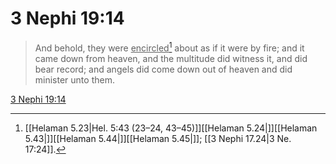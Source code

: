 # 3 Nephi 19:14

> And behold, they were <u>encircled</u>[^a] about as if it were by fire; and it came down from heaven, and the multitude did witness it, and did bear record; and angels did come down out of heaven and did minister unto them.

[3 Nephi 19:14](https://www.churchofjesuschrist.org/study/scriptures/bofm/3-ne/19?lang=eng&id=p14#p14)


[^a]: [[Helaman 5.23|Hel. 5:43 (23–24, 43–45)]][[Helaman 5.24|]][[Helaman 5.43|]][[Helaman 5.44|]][[Helaman 5.45|]]; [[3 Nephi 17.24|3 Ne. 17:24]].  
